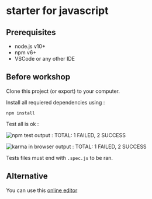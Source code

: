 # starter for javascript

## Prerequisites

* node.js v10+
* npm v6+
* VSCode or any other IDE

## Before workshop

Clone this project (or export) to your computer.

Install all requiered dependencies using :

```
npm install
```

Test all is ok :

![npm test output : TOTAL: 1 FAILED, 2 SUCCESS](/javascipt/npm-test.gif")

![karma in browser output : TOTAL: 1 FAILED, 2 SUCCESS](/javascipt/first-run.png")

Tests files must end with `.spec.js` to be ran. 


## Alternative

You can use this [online editor](https://playcode.io/466339?tabs=sample.spec.js,preview)
